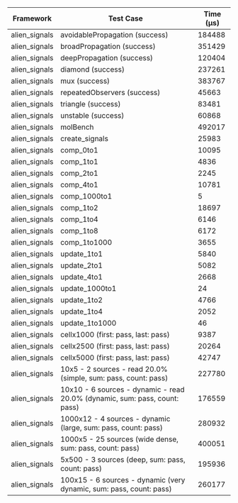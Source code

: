 | Framework | Test Case | Time (μs) |
| --- | --- | --- |
| alien_signals | avoidablePropagation (success) | 184488 |
| alien_signals | broadPropagation (success) | 351429 |
| alien_signals | deepPropagation (success) | 120404 |
| alien_signals | diamond (success) | 237261 |
| alien_signals | mux (success) | 383767 |
| alien_signals | repeatedObservers (success) | 45663 |
| alien_signals | triangle (success) | 83481 |
| alien_signals | unstable (success) | 60868 |
| alien_signals | molBench | 492017 |
| alien_signals | create_signals | 25983 |
| alien_signals | comp_0to1 | 10095 |
| alien_signals | comp_1to1 | 4836 |
| alien_signals | comp_2to1 | 2245 |
| alien_signals | comp_4to1 | 10781 |
| alien_signals | comp_1000to1 | 5 |
| alien_signals | comp_1to2 | 18697 |
| alien_signals | comp_1to4 | 6146 |
| alien_signals | comp_1to8 | 6172 |
| alien_signals | comp_1to1000 | 3655 |
| alien_signals | update_1to1 | 5840 |
| alien_signals | update_2to1 | 5082 |
| alien_signals | update_4to1 | 2668 |
| alien_signals | update_1000to1 | 24 |
| alien_signals | update_1to2 | 4766 |
| alien_signals | update_1to4 | 2052 |
| alien_signals | update_1to1000 | 46 |
| alien_signals | cellx1000 (first: pass, last: pass) | 9387 |
| alien_signals | cellx2500 (first: pass, last: pass) | 20264 |
| alien_signals | cellx5000 (first: pass, last: pass) | 42747 |
| alien_signals | 10x5 - 2 sources - read 20.0% (simple, sum: pass, count: pass) | 227780 |
| alien_signals | 10x10 - 6 sources - dynamic - read 20.0% (dynamic, sum: pass, count: pass) | 176559 |
| alien_signals | 1000x12 - 4 sources - dynamic (large, sum: pass, count: pass) | 280932 |
| alien_signals | 1000x5 - 25 sources (wide dense, sum: pass, count: pass) | 400051 |
| alien_signals | 5x500 - 3 sources (deep, sum: pass, count: pass) | 195936 |
| alien_signals | 100x15 - 6 sources - dynamic (very dynamic, sum: pass, count: pass) | 260177 |

